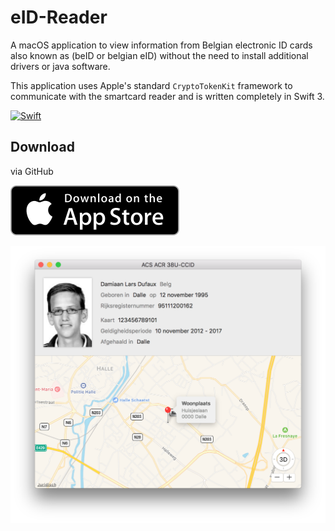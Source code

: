 # eID-Reader
A macOS application to view information from Belgian electronic ID cards also known as (beID or belgian eID) without the need to install additional drivers or java software.

This application uses Apple's standard `CryptoTokenKit` framework to communicate with the smartcard reader and is written completely in Swift 3.

<a href="https://swift.org"><img src="https://img.shields.io/badge/Swift-3.0-orange.svg?style=flat" alt="Swift" /></a>

## Download

via GitHub

[![Download_on_the_App_Store_Badge_US-UK_135x40](Download_on_the_App_Store_Badge_US-UK_135x40.svg)](https://itunes.apple.com/us/app/eidreader/id1190651975?l=nl&ls=1&mt=12)

![screenshot](screenshot.png)
